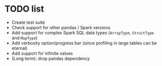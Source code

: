 # TODO list

+ Create test suite
+ Check support for other pandas / Spark versions
+ Add support for complex Spark SQL data types (`ArrayType`, `StructType` and `MapType`)
+ Add verbosity option/progress bar (since profiling in large tables can be eternal)
+ Add support for infinite values
+ (Long term): drop pandas dependency